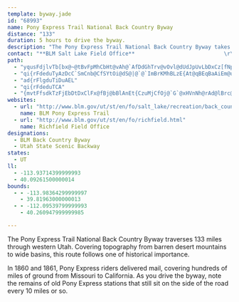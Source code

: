 ```yaml
---
template: byway.jade
id: "68993"
name: Pony Express Trail National Back Country Byway
distance: "133"
duration: 5 hours to drive the byway.
description: "The Pony Express Trail National Back Country Byway takes travelers back in time to experience the Pony Express. Sites along the way tell of the historic trail's operation from 1860 to 1861; it also details stagecoach travel."
contact: "**BLM Salt Lake Field Office**                            \r\n2370 South 2300 West                                              \r\nSalt Lake City, Utah 84119                                        \r\n801-977-4300                                                            \r\n"
path: 
  - "yqusFdjlvTb[bx@~@tBvFpMhCbHt@vAh@`AfDdGhTrv@vOvl@dUdJpUvLbDxCz[fNpIzB~FxAr\\~MtAt@va@rPhBlApADlAVhQdAxI?hi@DxSI"
  - "qi{rFdeduTyAzDcC`SmCnb@CfSYtOi@dS@|@`@`ImBrKMhBLzE{At@qBEqBaAiEm@uDEwDTyCfAaNxFmInGuCJmJuBwIaDcKyC{Di@qEb@mBVgD|AwEdDmI|IiGhEg@\\mP|F_DhA{DpAuDz@{Bx@OFqQ|F_Dt@gB{@cAiBw@yFgAiEwA{C_CwAqBWmBNu@b@sEpGgBrAoBlB}Q`K_F\\_S~CcH\\{E\\eLt@mCl@cBpBqDrKe@xAcCrHqAhCcFlF_AlCsAlPYjG{@zCeChEuAr@iHtE_^bOoIlDoAh@iDdBk@t@e@l@_CfIu@x@sDpEcEzJ{E|DcKtH_DxCiL~K{BfDuFnJeQnUqAlAmF\\_E`@cAb@cBvG{C`A{@bBgApBsB\\mAfAcATiCb@yA`DmCjDmDpGiE|LuGvL_FxFwHzEuAh@iI|BgEu@SVk@tDSnAuBjA{Az@_AjFc@dCuAxC{ClAiBlAgAjGmAzBeBpDCjE_@vDmAjDwHpIc@d@_@~@cAdG?pG[lAuBz@q@lAc@pDu@x@s@v@mDbJqBz@_EjD{DP_Cn@cChCwD`F_DtHkApD_BrAoB^kDp@cGdC[NcBb@w@z@u@hBBvBhArCbAvDBbCyAzM[lAqGnMiBfCgEvEwD|GqCtEqB`Fm@zCq@~C{_@~l@}FtEaCjBcDtEqBbC{F|IuJjIaB`BY`CmBtCqDtB{F|BIpAY~AsEpZmBnX_AzEUpDPtEp@r\\JfIVbHhB~MbB~LPpDoC~MiApFaBfIQpIf@z`@?`AdEnXx@jBlB~CbFrIr@hBtBnCzA|DxChP`A~I~@`CtAxAfQtY`B~D"
  - "ad{rFlgduTiDuAEL"
  - "qi{rFdeduTCA"
  - "{mvtFfsdkTzFjEbDtDxClFx@fBj@bBlAnEt{CzuMjCfOj@`G`@xHVnNh@rAd@lBrc@`pB`p@vpGxDrXxJlo@x@rG~O`tAhk@xsDvAnHzC`MjWpaAtM`a@h@vBhAlHhBnHh@fBbDzGlCvGpHlh@~@|FdBrIr@lH|Blk@h@`HxBhTlHrn@tKzhA~MhmA~@rIRdDJva@H\\\\^dAp@x@dAfo@btArBrEh@vBHlCC~cBCrDa@rDtb@pNbEhA~JxAIx_@HhCNv@h@dA^d@pJbIdB~BxMp^bBlDrDzEf]v`@`GrF~q@nm@hArAn@pArA|ExHn\\rlBngIfApDncAx}CrAvETtBx@`WPfDvAnKNdBChC[~Fg@zDuB~HcCxG}EpJ_B~Bg@rAEpAd@fDGfAMPeAp@mAXo@`@e@p@}ClG_@`@i@XyB\\o@T]XUh@CzAb@lOEfDI`B_A`E}EfOiB`HsBvEqD|E_DfDwAbDu@fEsAbCsA|AaF`EgAp@kJlBkB`A_[~a@oFrFmHfD_Av@sB`C}B~C_BfF}GnRsCzIoArEaBtHg@xEI~B@rCr@|LdLft@hCrIxBrDhEzFzK|MpI~KdTlYbJlLjIlJvXfZbZn\\fGxIzEnHnfAb_B|Ul^tn@h_AhYza@t@hB|ChJrCxGlAzD~@dCn@lAhBnChDxDlClDNp@RrBD`BExCMpAoBfF_CtEWpAAxBf@|LZ`Vt@jhD?~UKfTOhsANbZJrFt@p]r@jRr@v^NzB~Uvb@tMnMbCpBrg@he@dEdDt@d@xBj@xsAtFlOQ~KYhCSjGqA|AMbI?pBy@pDe@dFGbBD~BlAjDtC`CxClC~ElC~DbV~_@n@lB?x@k@rGE`BPrA^~@ne@pu@jkD|pF|b@zq@t[~f@|}ApdCrT`]xDpGnAfBv@\\hDLdAd@z[jR|@VtTfBlAf@~@|@h@`AXjApOd}@xLfr@bA~E~@bCpIlQjqEzbJlcF~_Khe@b_AnDtFbC~CvDxD~MzLfpAxeAnAjAvCrDrDtF~BbFbUxu@l@fC@jCKtAeMrb@_@j@c@^yBp@u@f@_AxAMj@BZPh@zEz@rAr@dClEnAdAh@xABlAYnGsApMkAdOOd@gDrH_@lAi@dDb@`Lt@hIXpAn@fADZEp@UbAcCzFOl@?dAPxABt@iCjIWzA{@nJqBfJk@fCyAbCc@`@iDdB_XrHwBx@o@`@sBlBcB|BsAzBwJtRy@zBUvAMbDNpESx@kOjYe@dB{Ix_@sDrLgExb@oCtf@CbBDfBjTdw@PxAE~@wHpXmBdFg@fBMr@MxBAbO^dDd@`C~FrR\\fB\\rD|Fd_Ch@`XjMneFBnCIrAi@lB{M`PkIzGwCrA{JxIuDtF}Xvf@i@zAa@lCm@dMwAvPsAhMKdBDfBlEvw@n@pDpEnPbCzHnZ|y@~Jv\\xQli@fErIhAlBhBfBfH`GrBrBbEdDdKhHb[`RrCrA`GrBpXfIjC~@fAx@lV|W~OpOjA~BfC`E~^|f@nCxDd@~@r@hCXrD_@tz@HlDXdCtNds@fI|d@DlB_CvS?j@JrAXr@XXvHtFt@v@x@rAdIhRhClFzKtN~BrDf@rAvGbYvHjRxFtPr@jCXfBPxCoC|`BQzG]~C_@lAm@~@y@x@mRtIaCr@yFM__@aDkCKoA@yBl@wi@tR}@d@yDfDkAxAcd@bw@_AbAoAf@mAJiCQezCwUwHRwE^g@RiC`CsClFcHpIw@l@eEdCmD`B_RnGcAPuCLiIPu@^gCrByBdAiCf@eFJ]LSVIl@^`B^bELnCIpBSlCe@lCaFrWOp@}ElJcDzJiEzI{EdIyBzCUr@Ep@DxBn@zEDlAu@rrAXzCh@`ChApCx@lFzBfIh@~A\\f@bC~AhAd@d@FdBGvGyB`Di@~ACvCNrA|@xEzFpDdCdBn@ba@jJhEzBn]pSnA|@dAlArA~AvFfIlD`ElA`Azq@bc@vdCv|A|BjBhAlAxAfCh@vAdAnEb@lDBdCcHroDgEpbEk@rJ{QbeCaI`dAqEdo@[lDs@hFo@~Cy@rCsAlDii@lkA_FlLmOd\\sc@vaAmx@rfByw@xfByA~Fs@hEgHxh@yIfm@yE|^mDxUqKzv@wF~]{Cn\\KXqDFeLEDvz@qKPsAToBjN}@hKU~E_Cl[m@jAoRlJijB|_AoBf@cOfBmZjEwDZwKb@_b@t@mEBaDWuQmBkNeBup@cYmZ_N"
websites: 
  - url: "http://www.blm.gov/ut/st/en/fo/salt_lake/recreation/back_country_byways/pony_express_trail.html"
    name: BLM Pony Express Trail
  - url: "http://www.blm.gov/ut/st/en/fo/richfield.html"
    name: Richfield Field Office
designations: 
  - BLM Back Country Byway
  - Utah State Scenic Backway
states: 
  - UT
ll: 
  - -113.93714399999993
  - 40.09261500000014
bounds: 
  - - -113.98364299999997
    - 39.81963000000013
  - - -112.09539799999993
    - 40.260947999999985

---
```


<p>The Pony Express Trail National Back Country Byway traverses 133 miles through western Utah. Covering topography from barren desert mountains to wide basins, this route follows one of historical importance.</p>

<p>In 1860 and 1861, Pony Express riders delivered mail, covering hundreds of miles of ground from Missouri to California. As you drive the byway, note the remains of old Pony Express stations that still sit on the side of the road every 10 miles or so.</p>